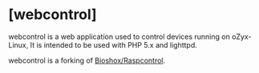 # [webcontrol]

webcontrol is a web application used to control devices running on oZyx-Linux,
It is intended to be used with PHP 5.x and lighttpd.

webcontrol is a forking of [Bioshox/Raspcontrol](https://github.com/Bioshox/Raspcontrol).